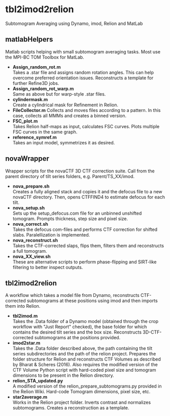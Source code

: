 # tbl2imod2relion
Subtomogram Averaging using Dynamo, imod, Relion and MatLab

## matlabHelpers
Matlab scripts helping with small subtomogram averaging tasks. Most use the MPI-BC TOM Toolbox for MatLab.

- **Assign_random_rot.m**  
Takes a .star file and assigns random rotation angles. This can help overcome preferred orientation issues. Reconstructs a template for further Refine3D jobs. 
- **Assign_random_rot_warp.m**  
Same as above but for warp-style .star files. 
- **cylindermask.m**  
Create a cylindrical mask for Refinement in Relion.
- **FileCollector.m**
Collects and moves files according to a pattern. In this case, collects all MMMs and creates a binned version. 
- **FSC_plot.m**  
Takes Relion half-maps as input, calculates FSC curves. Plots multiple FSC curves in the same graph. 
- **reference_symref.m**  
Takes an input model, symmetrizes it as desired. 

## novaWrapper
Wrapper scripts for the novaCTF 3D CTF correction suite. Call from the parent directory of tilt series folders, e.g. Parent/TS_XX/imod. 

- **nova_prepare.sh**  
Creates a fully aligned stack and copies it and the defocus file to a new novaCTF directory. Then, opens CTFFIND4 to estimate defocus for each tilt. 
- **nova_setup.sh**  
Sets up the setup_defocus.com file for an unbinned unshifted tomogram. Prompts thickness, step size and pixel size.
- **nova_correct.sh**  
Takes the defocus com-files and performs CTF correction for shifted slabs. Paralellization is implemented. 
- **nova_reconstruct.sh**  
Takes the CTF-corrected slaps, flips them, filters them and reconstructs a full tomogram.
- **nova_XX_view.sh**  
These are alternative scripts to perform phase-flipping and SIRT-like filtering to better inspect outputs. 

## tbl2imod2relion  
A workflow which takes a model file from Dynamo, reconstructs CTF-corrected subtomograms at these positions using imod and then imports them into Relion.

- **tbl2imod.m**  
Takes the .Data folder of a Dynamo model (obtained through the crop workflow with "Just Report" checked), the base folder for which contains the desired tilt series and the box size. Reconstructs 3D-CTF-corrected subtomograms at the positions provided. 
- **imod2star.m**  
Takes the .Data folder described above, the path containing the tilt series subdirectories and the path of the relion project. Prepares the folder structure for Relion and reconstructs CTF Volumes as described by Bharat & Scheres (2016). Also requires the modified version of the CTF Volume Python script with hard-coded pixel size and tomogram dimensions to be present in the Relion directory.
- **relion_STA_updated.py**  
A modified version of the relion_prepare_subtomograms.py provided in the Relion Wiki. Hard-code Tomogram dimensions, pixel size, etc.
- **star2average.m**  
Works in the Relion project folder. Inverts contrast and normalizes subtomograms. Creates a reconstruction as a template. 
